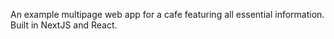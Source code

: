 
An example multipage web app for a cafe featuring all essential information. Built in NextJS and React.
